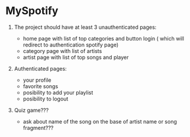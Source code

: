 # MySpotify

1) The project should have at least 3 unauthenticated pages:
    - home page with list of top categories and button login ( which will redirect to authentication spotify page)
    - category page with list of artists
    - artist page with list of top songs and player
2) Authenticated pages: 
    - your profile
    - favorite songs
    - posibility to add your playlist
    - posibility to logout

3) Quiz game??? 
    - ask about name of the song on the base of artist name or song fragment???
